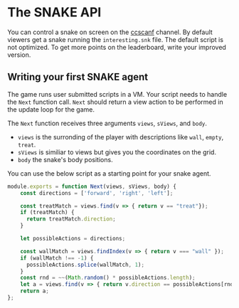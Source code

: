# The SNAKE API

You can control a snake on screen on the [ccscanf][0] channel.  By default
viewers get a snake running the `interesting.snk` file. The default script is
not optimized. To get more points on the leaderboard, write your improved
version.

## Writing your first SNAKE agent

The game runs user submitted scripts in a VM. Your script needs to handle the
`Next` function call. `Next` should return a view action to be performed in the
update loop for the game.

The `Next` function receives three arguments `views`, `sViews`, and `body`.

- `views` is the surronding of the player with descriptions like `wall`, `empty`, `treat`.
- `sViews` is similiar to views but gives you the coordinates on the grid.
- `body` the snake's body positions.

You can use the below script as a starting point for your snake agent.

```javascript
module.exports = function Next(views, sViews, body) {
    const directions = ['forward', 'right', 'left'];

    const treatMatch = views.find(v => { return v == "treat"});
    if (treatMatch) {
      return treatMatch.direction;
    }

    let possibleActions = directions;

    const wallMatch = views.findIndex(v => { return v === "wall" });
    if (wallMatch !== -1) {
      possibleActions.splice(wallMatch, 1);
    }
    const rnd = ~~(Math.random() * possibleActions.length);
    let a = views.find(v => { return v.direction == possibleActions[rnd]; });
    return a;
};
```

[0]: https://twitch.tv/ccscanf
